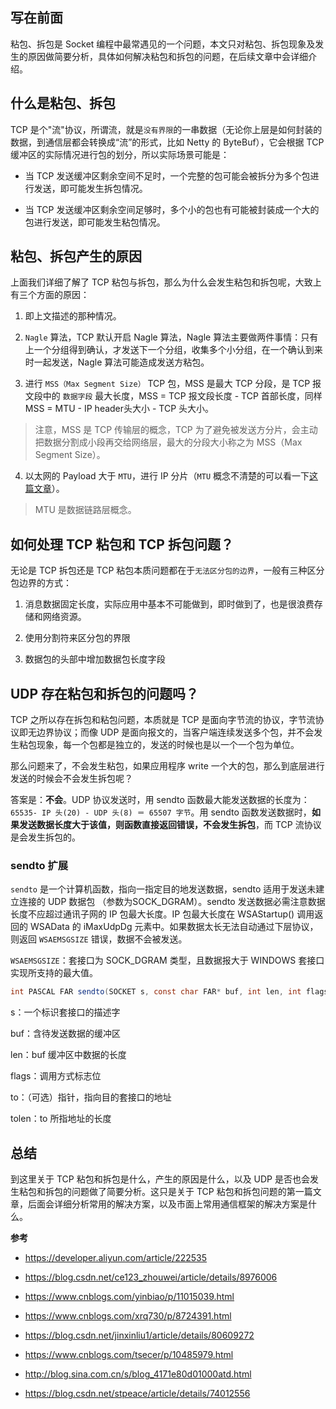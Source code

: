 ## 写在前面

粘包、拆包是 Socket 编程中最常遇见的一个问题，本文只对粘包、拆包现象及发生的原因做简要分析，具体如何解决粘包和拆包的问题，在后续文章中会详细介绍。

## 什么是粘包、拆包

TCP 是个"流"协议，所谓流，就是```没有界限```的一串数据（无论你上层是如何封装的数据，到通信层都会转换成“流”的形式，比如 Netty 的 ByteBuf），它会根据 TCP 缓冲区的实际情况进行包的划分，所以实际场景可能是：

+ 当 TCP 发送缓冲区剩余空间不足时，一个完整的包可能会被拆分为多个包进行发送，即可能发生拆包情况。

+ 当 TCP 发送缓冲区剩余空间足够时，多个小的包也有可能被封装成一个大的包进行发送，即可能发生粘包情况。

## 粘包、拆包产生的原因

上面我们详细了解了 TCP 粘包与拆包，那么为什么会发生粘包和拆包呢，大致上有三个方面的原因：

1. 即上文描述的那种情况。

2. ```Nagle``` 算法，TCP 默认开启 Nagle 算法，Nagle 算法主要做两件事情：只有上一个分组得到确认，才发送下一个分组，收集多个小分组，在一个确认到来时一起发送，Nagle 算法可能造成发送方粘包。

3. 进行 ```MSS（Max Segment Size）``` TCP 包，MSS 是最大 TCP 分段，是 TCP 报文段中的 ```数据字段``` 最大长度，MSS = TCP 报文段长度 - TCP 首部长度，同样 MSS = MTU - IP header头大小 - TCP 头大小。

> 注意，MSS 是 TCP 传输层的概念，TCP 为了避免被发送方分片，会主动把数据分割成小段再交给网络层，最大的分段大小称之为 MSS（Max Segment Size）。

4. 以太网的 Payload 大于 ```MTU```，进行 IP 分片（```MTU``` 概念不清楚的可以看一下[这篇文章](https://developer.aliyun.com/article/222535)）。

> MTU 是数据链路层概念。

## 如何处理 TCP 粘包和 TCP 拆包问题？

无论是 TCP 拆包还是 TCP 粘包本质问题都在于```无法区分包的边界```，一般有三种区分包边界的方式：

1. 消息数据固定长度，实际应用中基本不可能做到，即时做到了，也是很浪费存储和网络资源。

2. 使用分割符来区分包的界限

3. 数据包的头部中增加数据包长度字段

## UDP 存在粘包和拆包的问题吗？

TCP 之所以存在拆包和粘包问题，本质就是 TCP 是面向字节流的协议，字节流协议即无边界协议；而像 UDP 是面向报文的，当客户端连续发送多个包，并不会发生粘包现象，每一个包都是独立的，发送的时候也是以一个一个包为单位。

那么问题来了，不会发生粘包，如果应用程序 write 一个大的包，那么到底层进行发送的时候会不会发生拆包呢？

答案是：**不会**。UDP 协议发送时，用 sendto 函数最大能发送数据的长度为：```65535- IP 头(20) - UDP 头(8) ＝ 65507 字节```。用 sendto 函数发送数据时，**如果发送数据长度大于该值，则函数直接返回错误，不会发生拆包**，而 TCP 流协议是会发生拆包的。

### sendto 扩展

```sendto``` 是一个计算机函数，指向一指定目的地发送数据，sendto 适用于发送未建立连接的 UDP 数据包 （参数为SOCK_DGRAM）。sendto 发送数据必需注意数据长度不应超过通讯子网的 IP 包最大长度。IP 包最大长度在 WSAStartup() 调用返回的 WSAData 的 iMaxUdpDg 元素中。如果数据太长无法自动通过下层协议，则返回 ```WSAEMSGSIZE``` 错误，数据不会被发送。

```WSAEMSGSIZE```：套接口为 SOCK_DGRAM 类型，且数据报大于 WINDOWS 套接口实现所支持的最大值。

```java
int PASCAL FAR sendto(SOCKET s, const char FAR* buf, int len, int flags, const struct sockaddr FAR* to, int tolen);
```

s：一个标识套接口的描述字

buf：含待发送数据的缓冲区

len：buf 缓冲区中数据的长度

flags：调用方式标志位

to：（可选）指针，指向目的套接口的地址

tolen：to 所指地址的长度

## 总结

到这里关于 TCP 粘包和拆包是什么，产生的原因是什么，以及 UDP 是否也会发生粘包和拆包的问题做了简要分析。这只是关于 TCP 粘包和拆包问题的第一篇文章，后面会详细分析常用的解决方案，以及市面上常用通信框架的解决方案是什么。

**参考**

+ https://developer.aliyun.com/article/222535

+ https://blog.csdn.net/ce123_zhouwei/article/details/8976006

+ https://www.cnblogs.com/yinbiao/p/11015039.html

+ https://www.cnblogs.com/xrq730/p/8724391.html

+ https://blog.csdn.net/jinxinliu1/article/details/80609272

+ https://www.cnblogs.com/tsecer/p/10485979.html

+ http://blog.sina.com.cn/s/blog_4171e80d01000atd.html

+ https://blog.csdn.net/stpeace/article/details/74012556
